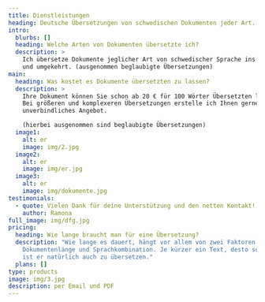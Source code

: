 ```yaml
---
title: Dienstleistungen
heading: Deutsche Übersetzungen von schwedischen Dokumenten jeder Art.
intro:
  blurbs: []
  heading: Welche Arten von Dokumenten übersetzte ich?
  description: >
    Ich übersetze Dokumente jeglicher Art von schwedischer Sprache ins deutsche
    und umgekehrt. (ausgenommen beglaubigte Übersetzungen)
main:
  heading: Was kostet es Dokumente übersetzten zu lassen?
  description: >
    Ihre Dokument können Sie schon ab 20 € für 100 Wörter Übersetzten lassen.
    Bei größeren und komplexeren Übersetzungen erstelle ich Ihnen gerne ein
    unverbindliches Angebot.

    (hierbei ausgenommen sind beglaubigte Übersetzungen)
  image1:
    alt: er
    image: img/2.jpg
  image2:
    alt: er
    image: img/er.jpg
  image3:
    alt: er
    image: img/dokumente.jpg
testimonials:
  - quote: Vielen Dank für deine Unterstützung und den netten Kontakt! Vi ses
    author: Ramona
full_image: img/dfg.jpg
pricing:
  heading: Wie lange braucht man für eine Übersetzung?
  description: "Wie lange es dauert, hängt vor allem von zwei Faktoren ab:
    Dokumentenlänge und Sprachkombination. Je kürzer ein Text, desto schneller
    ist er natürlich auch zu übersetzen."
  plans: []
type: products
image: img/3.jpg
description: per Email und PDF
---
```

